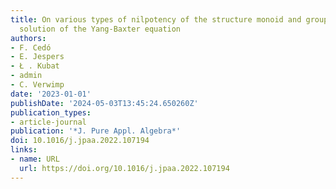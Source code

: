 ```yaml
---
title: On various types of nilpotency of the structure monoid and group of a set-theoretic
  solution of the Yang-Baxter equation
authors:
- F. Cedó
- E. Jespers
- Ł . Kubat
- admin
- C. Verwimp
date: '2023-01-01'
publishDate: '2024-05-03T13:45:24.650260Z'
publication_types:
- article-journal
publication: '*J. Pure Appl. Algebra*'
doi: 10.1016/j.jpaa.2022.107194
links:
- name: URL
  url: https://doi.org/10.1016/j.jpaa.2022.107194
---
```

